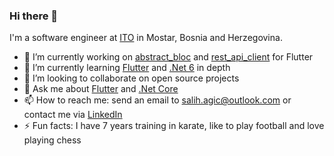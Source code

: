 ### Hi there 👋

I'm a software engineer at [ITO](https://ito.dev/) in Mostar, Bosnia and Herzegovina.

- 🔭 I’m currently working on [abstract_bloc](https://github.com/salihagic/abstract_bloc) and [rest_api_client](https://github.com/salihagic/rest_api_client) for Flutter
- 🌱 I’m currently learning [Flutter](https://flutter.dev/) and [.Net 6](https://docs.microsoft.com/en-us/dotnet/) in depth
- 👯 I’m looking to collaborate on open source projects
- 💬 Ask me about [Flutter](https://flutter.dev/) and [.Net Core](https://docs.microsoft.com/en-us/dotnet/)
- 📫 How to reach me: send an email to salih.agic@outlook.com or contact me via [LinkedIn](https://www.linkedin.com/in/salih-agic/)
- ⚡ Fun facts: I have 7 years training in karate, like to play football and love playing chess
